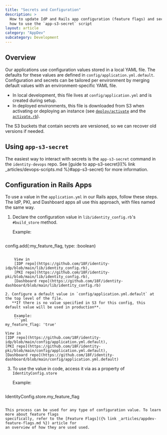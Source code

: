 ```yaml
---
title: "Secrets and Configuration"
description: >
  How to update IdP and Rails app configuration (feature flags) and secrets application.yml, and
  how to use the `app-s3-secret` script
layout: article
category: "AppDev"
subcategory: Development
---
```


## Overview

Our applications use configuration values stored in a local YAML file. The defaults for these values
are defined in `config/application.yml.default`. Configuration and secrets can be tailored per
environment by merging default values with an environment-specific YAML file.

* In local development, this file lives at `config/application.yml` and is created during setup.
* In deployed environments, this file is downloaded from S3 when activating or deploying an instance
  (see [`deploy/activate`][deploy-activate] and the [`activate.rb`][download-from-s3]).

The S3 buckets that contain secrets are versioned, so we can recover old versions
if needed.

[deploy-activate]: https://github.com/18F/identity-idp/blob/main/deploy/activate
[download-from-s3]: https://github.com/18F/identity-idp/blob/a95fd33d24c6761818993cfbc334a28986783034/lib/deploy/activate.rb#L93-L97

## Using `app-s3-secret`

The easiest way to interact with secrets is the `app-s3-secret` command in the `identity-devops` repo.
See [guide to app-s3-secret]({% link _articles/devops-scripts.md %}#app-s3-secret) for more information.

## Configuration in Rails Apps

To use a value in the `application.yml` in our Rails apps, follow these steps. The IdP, PKI,
and Dashboard apps all use this approach, with files named the same way.

1. Declare the configuration value in `lib/identity_config.rb`'s `#build_store` method.

    Example:
    ```ruby
config.add(:my_feature_flag, type: :boolean)
```

    View in
    [IDP repo](https://github.com/18F/identity-idp/blob/main/lib/identity_config.rb),
    [PKI repo](https://github.com/18F/identity-pki/blob/main/lib/identity_config.rb),
    [Dashboard repo](https://github.com/18F/identity-dashboard/blob/main/lib/identity_config.rb)

2. Configure a default value in `config/application.yml.default` at the top level of the file.
   **If there is no value specified in S3 for this config, this default value will be used in production**.

    Example:
    ```yml
my_feature_flag: 'true'
```

    View in
    [IDP repo](https://github.com/18F/identity-idp/blob/main/config/application.yml.default),
    [PKI repo](https://github.com/18F/identity-pki/blob/main/config/application.yml.default),
    [Dashboard repo](https://github.com/18F/identity-dashboard/blob/main/config/application.yml.default)

3. To use the value in code, access it via as a property of `IdentityConfig.store`

    Example:
    ```ruby
IdentityConfig.store.my_feature_flag
```

This process can be used for any type of configuration value. To learn more about feature flags
specifically, refer to the [Feature Flags]({% link _articles/appdev-feature-flags.md %}) article for
an overview of how they are used used.

